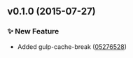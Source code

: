 <a name="v0.1.0"></a>
## v0.1.0 (2015-07-27)

### :sparkles: New Feature

- Added gulp-cache-break
([05276528](https://github.com/takumisaito/gulp-cache-break/commit/05276528ae1fc290c5f3e597d63efbce89bb3557))